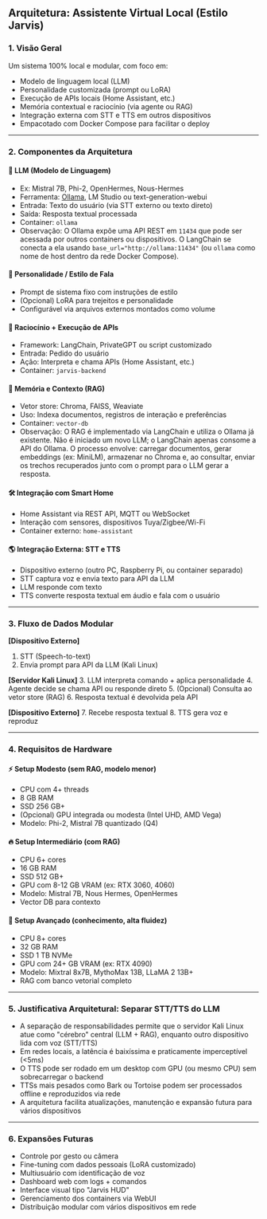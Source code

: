 ## Arquitetura: Assistente Virtual Local (Estilo Jarvis)

### 1. Visão Geral
Um sistema 100% local e modular, com foco em:
- Modelo de linguagem local (LLM)
- Personalidade customizada (prompt ou LoRA)
- Execução de APIs locais (Home Assistant, etc.)
- Memória contextual e raciocínio (via agente ou RAG)
- Integração externa com STT e TTS em outros dispositivos
- Empacotado com Docker Compose para facilitar o deploy

---

### 2. Componentes da Arquitetura

#### 🧠 LLM (Modelo de Linguagem)
- Ex: Mistral 7B, Phi-2, OpenHermes, Nous-Hermes
- Ferramenta: [Ollama](https://ollama.com), LM Studio ou text-generation-webui
- Entrada: Texto do usuário (via STT externo ou texto direto)
- Saída: Resposta textual processada
- Container: `ollama`
- Observação: O Ollama expõe uma API REST em `11434` que pode ser acessada por outros containers ou dispositivos. O LangChain se conecta a ela usando `base_url="http://ollama:11434"` (ou `ollama` como nome de host dentro da rede Docker Compose).

#### 🌟 Personalidade / Estilo de Fala
- Prompt de sistema fixo com instruções de estilo
- (Opcional) LoRA para trejeitos e personalidade
- Configurável via arquivos externos montados como volume

#### 🧹 Raciocínio + Execução de APIs
- Framework: LangChain, PrivateGPT ou script customizado
- Entrada: Pedido do usuário
- Ação: Interpreta e chama APIs (Home Assistant, etc.)
- Container: `jarvis-backend`

#### 🤔 Memória e Contexto (RAG)
- Vetor store: Chroma, FAISS, Weaviate
- Uso: Indexa documentos, registros de interação e preferências
- Container: `vector-db`
- Observação: O RAG é implementado via LangChain e utiliza o Ollama já existente. Não é iniciado um novo LLM; o LangChain apenas consome a API do Ollama. O processo envolve: carregar documentos, gerar embeddings (ex: MiniLM), armazenar no Chroma e, ao consultar, enviar os trechos recuperados junto com o prompt para o LLM gerar a resposta.

#### 🛠 Integração com Smart Home
- Home Assistant via REST API, MQTT ou WebSocket
- Interação com sensores, dispositivos Tuya/Zigbee/Wi-Fi
- Container externo: `home-assistant`

#### 🌎 Integração Externa: STT e TTS
- Dispositivo externo (outro PC, Raspberry Pi, ou container separado)
- STT captura voz e envia texto para API da LLM
- LLM responde com texto
- TTS converte resposta textual em áudio e fala com o usuário

---

### 3. Fluxo de Dados Modular

**[Dispositivo Externo]**
1. STT (Speech-to-text)
2. Envia prompt para API da LLM (Kali Linux)

**[Servidor Kali Linux]**
3. LLM interpreta comando + aplica personalidade
4. Agente decide se chama API ou responde direto
5. (Opcional) Consulta ao vetor store (RAG)
6. Resposta textual é devolvida pela API

**[Dispositivo Externo]**
7. Recebe resposta textual
8. TTS gera voz e reproduz

---

### 4. Requisitos de Hardware

#### ⚡ Setup Modesto (sem RAG, modelo menor)
- CPU com 4+ threads
- 8 GB RAM
- SSD 256 GB+
- (Opcional) GPU integrada ou modesta (Intel UHD, AMD Vega)
- Modelo: Phi-2, Mistral 7B quantizado (Q4)

#### 🔥 Setup Intermediário (com RAG)
- CPU 6+ cores
- 16 GB RAM
- SSD 512 GB+
- GPU com 8-12 GB VRAM (ex: RTX 3060, 4060)
- Modelo: Mistral 7B, Nous Hermes, OpenHermes
- Vector DB para contexto

#### 🌌 Setup Avançado (conhecimento, alta fluidez)
- CPU 8+ cores
- 32 GB RAM
- SSD 1 TB NVMe
- GPU com 24+ GB VRAM (ex: RTX 4090)
- Modelo: Mixtral 8x7B, MythoMax 13B, LLaMA 2 13B+
- RAG com banco vetorial completo

---

### 5. Justificativa Arquitetural: Separar STT/TTS do LLM
- A separação de responsabilidades permite que o servidor Kali Linux atue como "cérebro" central (LLM + RAG), enquanto outro dispositivo lida com voz (STT/TTS)
- Em redes locais, a latência é baixíssima e praticamente imperceptível (<5ms)
- O TTS pode ser rodado em um desktop com GPU (ou mesmo CPU) sem sobrecarregar o backend
- TTSs mais pesados como Bark ou Tortoise podem ser processados offline e reproduzidos via rede
- A arquitetura facilita atualizações, manutenção e expansão futura para vários dispositivos

---

### 6. Expansões Futuras
- Controle por gesto ou câmera
- Fine-tuning com dados pessoais (LoRA customizado)
- Multiusuário com identificação de voz
- Dashboard web com logs + comandos
- Interface visual tipo "Jarvis HUD"
- Gerenciamento dos containers via WebUI
- Distribuição modular com vários dispositivos em rede


